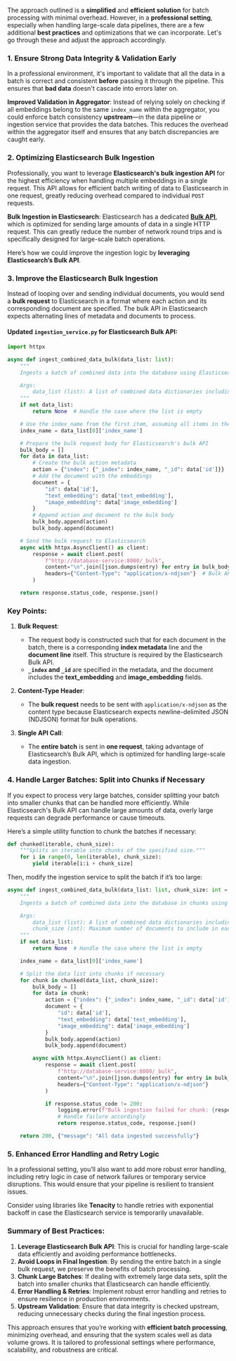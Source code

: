 The approach outlined is a **simplified** and **efficient solution** for batch processing with minimal overhead. However, in a **professional setting**, especially when handling large-scale data pipelines, there are a few additional **best practices** and optimizations that we can incorporate. Let's go through these and adjust the approach accordingly.

### 1. Ensure Strong Data Integrity & Validation Early
In a professional environment, it's important to validate that all the data in a batch is correct and consistent **before** passing it through the pipeline. This ensures that **bad data** doesn't cascade into errors later on.

**Improved Validation in Aggregator**:
Instead of relying solely on checking if all embeddings belong to the same `index_name` within the aggregator, you could enforce batch consistency **upstream**—in the data pipeline or ingestion service that provides the data batches. This reduces the overhead within the aggregator itself and ensures that any batch discrepancies are caught early.

### 2. Optimizing Elasticsearch Bulk Ingestion
Professionally, you want to leverage **Elasticsearch's bulk ingestion API** for the highest efficiency when handling multiple embeddings in a single request. This API allows for efficient batch writing of data to Elasticsearch in one request, greatly reducing overhead compared to individual `POST` requests.

**Bulk Ingestion in Elasticsearch**:
Elasticsearch has a dedicated [**Bulk API**](https://www.elastic.co/guide/en/elasticsearch/reference/current/docs-bulk.html), which is optimized for sending large amounts of data in a single HTTP request. This can greatly reduce the number of network round trips and is specifically designed for large-scale batch operations.

Here’s how we could improve the ingestion logic by **leveraging Elasticsearch’s Bulk API**.

### 3. Improve the Elasticsearch Bulk Ingestion

Instead of looping over and sending individual documents, you would send a **bulk request** to Elasticsearch in a format where each action and its corresponding document are specified. The bulk API in Elasticsearch expects alternating lines of metadata and documents to process.

#### Updated `ingestion_service.py` for Elasticsearch Bulk API:

```python
import httpx

async def ingest_combined_data_bulk(data_list: list):
    """
    Ingests a batch of combined data into the database using Elasticsearch's Bulk API.

    Args:
        data_list (list): A list of combined data dictionaries including 'id', 'text_embedding', 'image_embedding', and 'index_name'.
    """
    if not data_list:
        return None  # Handle the case where the list is empty

    # Use the index_name from the first item, assuming all items in the batch belong to the same index
    index_name = data_list[0]['index_name']

    # Prepare the bulk request body for Elasticsearch's bulk API
    bulk_body = []
    for data in data_list:
        # Create the bulk action metadata
        action = {"index": {"_index": index_name, "_id": data['id']}}
        # Add the document with the embeddings
        document = {
            "id": data['id'],
            "text_embedding": data['text_embedding'],
            "image_embedding": data['image_embedding']
        }
        # Append action and document to the bulk body
        bulk_body.append(action)
        bulk_body.append(document)

    # Send the bulk request to Elasticsearch
    async with httpx.AsyncClient() as client:
        response = await client.post(
            f"http://database-service:8000/_bulk",
            content="\n".join([json.dumps(entry) for entry in bulk_body]) + "\n",  # Bulk request format requires newline-separated entries
            headers={"Content-Type": "application/x-ndjson"}  # Bulk API requires this content type
        )

    return response.status_code, response.json()
```

### Key Points:

1. **Bulk Request**:
   - The request body is constructed such that for each document in the batch, there is a corresponding **index metadata** line and the **document line** itself. This structure is required by the Elasticsearch Bulk API.
   - **`_index` and `_id`** are specified in the metadata, and the document includes the **text_embedding** and **image_embedding** fields.

2. **Content-Type Header**:
   - The **bulk request** needs to be sent with `application/x-ndjson` as the content type because Elasticsearch expects newline-delimited JSON (NDJSON) format for bulk operations.

3. **Single API Call**:
   - The **entire batch** is sent in **one request**, taking advantage of Elasticsearch’s Bulk API, which is optimized for handling large-scale data ingestion.

### 4. Handle Larger Batches: Split into Chunks if Necessary

If you expect to process very large batches, consider splitting your batch into smaller chunks that can be handled more efficiently. While Elasticsearch's Bulk API can handle large amounts of data, overly large requests can degrade performance or cause timeouts.

Here’s a simple utility function to chunk the batches if necessary:

```python
def chunked(iterable, chunk_size):
    """Splits an iterable into chunks of the specified size."""
    for i in range(0, len(iterable), chunk_size):
        yield iterable[i:i + chunk_size]
```

Then, modify the ingestion service to split the batch if it’s too large:

```python
async def ingest_combined_data_bulk(data_list: list, chunk_size: int = 1000):
    """
    Ingests a batch of combined data into the database in chunks using Elasticsearch's Bulk API.

    Args:
        data_list (list): A list of combined data dictionaries including 'id', 'text_embedding', 'image_embedding', and 'index_name'.
        chunk_size (int): Maximum number of documents to include in each bulk request.
    """
    if not data_list:
        return None  # Handle the case where the list is empty

    index_name = data_list[0]['index_name']

    # Split the data list into chunks if necessary
    for chunk in chunked(data_list, chunk_size):
        bulk_body = []
        for data in chunk:
            action = {"index": {"_index": index_name, "_id": data['id']}}
            document = {
                "id": data['id'],
                "text_embedding": data['text_embedding'],
                "image_embedding": data['image_embedding']
            }
            bulk_body.append(action)
            bulk_body.append(document)

        async with httpx.AsyncClient() as client:
            response = await client.post(
                f"http://database-service:8000/_bulk",
                content="\n".join([json.dumps(entry) for entry in bulk_body]) + "\n",
                headers={"Content-Type": "application/x-ndjson"}
            )

            if response.status_code != 200:
                logging.error(f"Bulk ingestion failed for chunk: {response.json()}")
                # Handle failure accordingly
                return response.status_code, response.json()

    return 200, {"message": "All data ingested successfully"}
```

### 5. Enhanced Error Handling and Retry Logic

In a professional setting, you’ll also want to add more robust error handling, including retry logic in case of network failures or temporary service disruptions. This would ensure that your pipeline is resilient to transient issues.

Consider using libraries like **Tenacity** to handle retries with exponential backoff in case the Elasticsearch service is temporarily unavailable.

### Summary of Best Practices:

1. **Leverage Elasticsearch Bulk API**: This is crucial for handling large-scale data efficiently and avoiding performance bottlenecks.
2. **Avoid Loops in Final Ingestion**: By sending the entire batch in a single bulk request, we preserve the benefits of batch processing.
3. **Chunk Large Batches**: If dealing with extremely large data sets, split the batch into smaller chunks that Elasticsearch can handle efficiently.
4. **Error Handling & Retries**: Implement robust error handling and retries to ensure resilience in production environments.
5. **Upstream Validation**: Ensure that data integrity is checked upstream, reducing unnecessary checks during the final ingestion process.

This approach ensures that you’re working with **efficient batch processing**, minimizing overhead, and ensuring that the system scales well as data volume grows. It is tailored to professional settings where performance, scalability, and robustness are critical.